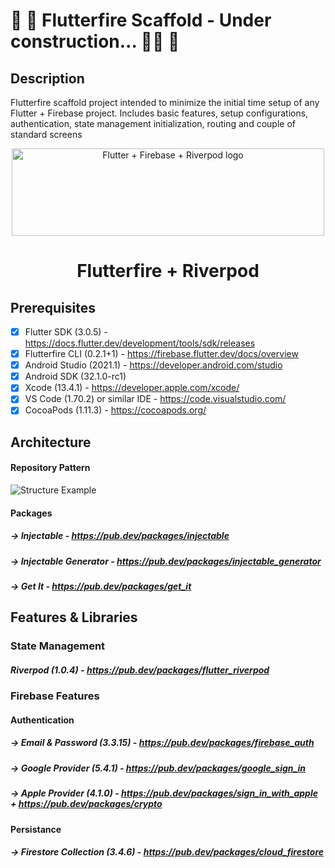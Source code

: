 # :construction: :construction_worker: Flutterfire Scaffold - Under construction... :construction_worker_woman: :construction:

## Description
Flutterfire scaffold project intended to minimize the initial time setup of any Flutter + Firebase project. Includes basic features, setup configurations, authentication, state management initialization, routing and couple of standard screens

<div align="center">
  <a href="https://firebase.flutter.dev/docs/overview/">
    <img width="500" height="140px" src="https://user-images.githubusercontent.com/22548752/186985350-2c9af743-aa82-47b5-b373-94e72a62c560.jpg" alt="Flutter + Firebase + Riverpod logo"><br/>
  </a>
  <h1 align="center">Flutterfire + Riverpod</h1>
</div>

## Prerequisites
- [x] Flutter SDK (3.0.5) - https://docs.flutter.dev/development/tools/sdk/releases
- [x] Flutterfire CLI (0.2.1+1) - https://firebase.flutter.dev/docs/overview
- [x] Android Studio (2021.1) - https://developer.android.com/studio
- [x] Android SDK (32.1.0-rc1)
- [x] Xcode (13.4.1) - https://developer.apple.com/xcode/
- [x] VS Code (1.70.2) or similar IDE - https://code.visualstudio.com/
- [x] CocoaPods (1.11.3) - https://cocoapods.org/

## Architecture

#### Repository Pattern
![Structure Example](https://miro.medium.com/max/1400/1*xxr1Idc8UoNELOzqXcJnag.png)

#### Packages
##### -> Injectable - https://pub.dev/packages/injectable
##### -> Injectable Generator - https://pub.dev/packages/injectable_generator
##### -> Get It - https://pub.dev/packages/get_it

## Features & Libraries

### State Management

##### Riverpod (1.0.4) - https://pub.dev/packages/flutter_riverpod

### Firebase Features

#### Authentication
##### -> Email & Password (3.3.15) - https://pub.dev/packages/firebase_auth
##### -> Google Provider (5.4.1) - https://pub.dev/packages/google_sign_in
##### -> Apple Provider (4.1.0) - https://pub.dev/packages/sign_in_with_apple + https://pub.dev/packages/crypto

#### Persistance
##### -> Firestore Collection (3.4.6) - https://pub.dev/packages/cloud_firestore

